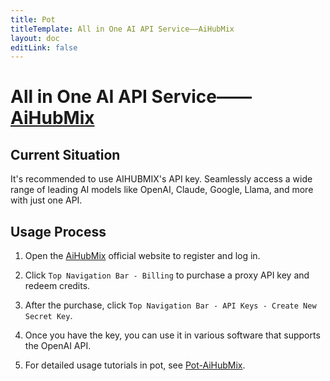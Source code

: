 ```yaml
---
title: Pot
titleTemplate: All in One AI API Service——AiHubMix
layout: doc
editLink: false
---
```


# All in One AI API Service——[AiHubMix](https://aihubmix.com/register?aff=trJY&lang=en)

## Current Situation

It's recommended to use AIHUBMIX's API key. Seamlessly access a wide range of leading AI models like OpenAI, Claude, Google, Llama, and more with just one API.

## Usage Process

1. Open the [AiHubMix](https://aihubmix.com/register?aff=trJY&lang=en) official website to register and log in.

2. Click `Top Navigation Bar - Billing` to purchase a proxy API key and redeem credits.

3. After the purchase, click `Top Navigation Bar - API Keys - Create New Secret Key`.

4. Once you have the key, you can use it in various software that supports the OpenAI API.

5. For detailed usage tutorials in pot, see [Pot-AiHubMix](/en/docs/api/translate/openai.html#aihubmix).
